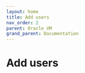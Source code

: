 ```yaml
---
layout: home
title: Add users
nav_order: 2
parent: Oracle VM
grand_parent: Documentation
---
```


Add users
=========